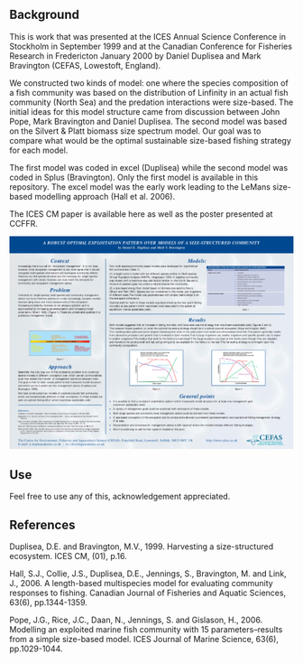 ## Background

This is work that was presented at the ICES Annual Science Conference in
Stockholm in September 1999 and at the Canadian Conference for Fisheries
Research in Fredericton January 2000 by Daniel Duplisea and Mark
Bravington (CEFAS, Lowestoft, England).

We constructed two kinds of model: one where the species composition of
a fish community was based on the distribution of Linfinity in an actual
fish community (North Sea) and the predation interactions were
size-based. The initial ideas for this model structure came from
discussion between John Pope, Mark Bravington and Daniel Duplisea. The
second model was based on the Silvert & Platt biomass size spectrum
model. Our goal was to compare what would be the optimal sustainable
size-based fishing strategy for each model.

The first model was coded in excel (Duplisea) while the second model was
coded in Splus (Bravington). Only the first model is available in this
repository. The excel model was the early work leading to the LeMans
size-based modelling approach (Hall et al. 2006).

The ICES CM paper is available here as well as the poster presented at
CCFFR.

![](ccffr.png)

## Use

Feel free to use any of this, acknowledgement appreciated.

## References

Duplisea, D.E. and Bravington, M.V., 1999. Harvesting a size-structured
ecosystem. ICES CM, (01), p.16.

Hall, S.J., Collie, J.S., Duplisea, D.E., Jennings, S., Bravington, M.
and Link, J., 2006. A length-based multispecies model for evaluating
community responses to fishing. Canadian Journal of Fisheries and
Aquatic Sciences, 63(6), pp.1344-1359.

Pope, J.G., Rice, J.C., Daan, N., Jennings, S. and Gislason, H., 2006.
Modelling an exploited marine fish community with 15 parameters–results
from a simple size-based model. ICES Journal of Marine Science, 63(6),
pp.1029-1044.
